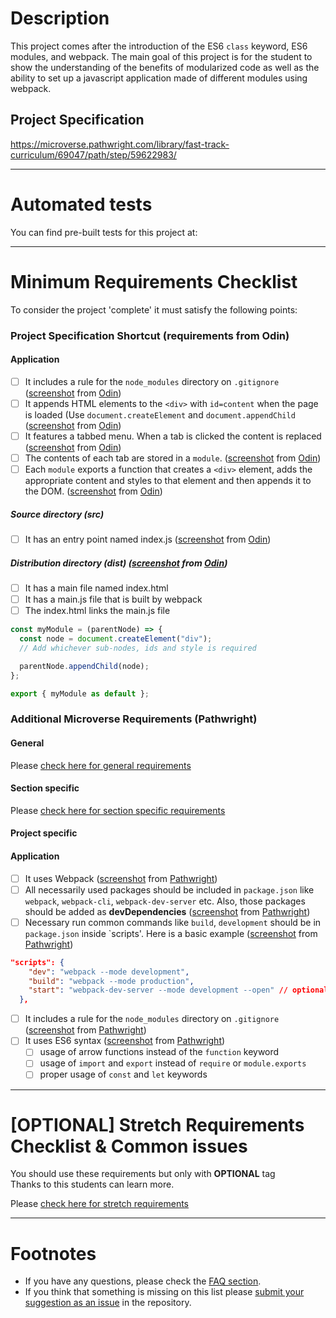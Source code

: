 # Description

This project comes after the introduction of the ES6 `class` keyword, ES6 modules, and webpack. The main goal of this project is for the student to show the understanding of the benefits of modularized code as well as the ability to set up a javascript application made of different modules using webpack.

## Project Specification

https://microverse.pathwright.com/library/fast-track-curriculum/69047/path/step/59622983/

---

# Automated tests

You can find pre-built tests for this project at:

---

# Minimum Requirements Checklist

To consider the project 'complete' it must satisfy the following points:

### Project Specification Shortcut (**requirements from Odin**)

#### Application

- [ ] It includes a rule for the `node_modules` directory on `.gitignore` ([screenshot](https://gitlab.com/microverse/guides/projects/requirements_screenshots/raw/master/images/javascript/restaurant_page/gitignore_requirement.png) from [Odin](https://www.theodinproject.com/courses/javascript/lessons/restaurant-page))
- [ ] It appends HTML elements to the `<div>` with `id=content` when the page is loaded (Use `document.createElement` and `document.appendChild` ([screenshot](https://gitlab.com/microverse/guides/projects/requirements_screenshots/raw/master/images/javascript/restaurant_page/append_requirement.png) from [Odin](https://www.theodinproject.com/courses/javascript/lessons/restaurant-page))
- [ ] It features a tabbed menu. When a tab is clicked the content is replaced ([screenshot](https://gitlab.com/microverse/guides/projects/requirements_screenshots/raw/master/images/javascript/restaurant_page/tab_requirement.png) from [Odin](https://www.theodinproject.com/courses/javascript/lessons/restaurant-page))
- [ ] The contents of each tab are stored in a `module`. ([screenshot](https://gitlab.com/microverse/guides/projects/requirements_screenshots/raw/master/images/javascript/restaurant_page/tab_requirement.png) from [Odin](https://www.theodinproject.com/courses/javascript/lessons/restaurant-page))
- [ ] Each `module` exports a function that creates a `<div>` element, adds the appropriate content and styles to that element and then appends it to the DOM. ([screenshot](https://gitlab.com/microverse/guides/projects/requirements_screenshots/raw/master/images/javascript/restaurant_page/tab_requirement.png) from [Odin](https://www.theodinproject.com/courses/javascript/lessons/restaurant-page))

##### Source directory (src)

- [ ] It has an entry point named index.js ([screenshot](https://gitlab.com/microverse/guides/projects/requirements_screenshots/raw/master/images/javascript/restaurant_page/src_requirement.png) from [Odin](https://www.theodinproject.com/courses/javascript/lessons/restaurant-page))

##### Distribution directory (dist) ([screenshot](https://gitlab.com/microverse/guides/projects/requirements_screenshots/raw/master/images/javascript/restaurant_page/dist_requirement.png) from [Odin](https://www.theodinproject.com/courses/javascript/lessons/restaurant-page))

- [ ] It has a main file named index.html
- [ ] It has a main.js file that is built by webpack
- [ ] The index.html links the main.js file

```javascript
const myModule = (parentNode) => {
  const node = document.createElement("div");
  // Add whichever sub-nodes, ids and style is required

  parentNode.appendChild(node);
};

export { myModule as default };
```

### Additional Microverse Requirements (Pathwright)

#### General

Please [check here for general requirements](../general_minimum_crucial_list.md)

#### Section specific

Please [check here for section specific requirements](./section_minimum_crucial_list.md)

#### Project specific

#### Application

- [ ] It uses Webpack ([screenshot](https://gitlab.com/microverse/guides/projects/requirements_screenshots/raw/master/images/javascript/restaurant_page/webpack_requirement_pathwright.png) from [Pathwright](https://microverse.pathwright.com/library/fast-track-curriculum/69047/path/step/59622983/))
- [ ] All necessarily used packages should be included in `package.json` like `webpack`, `webpack-cli`, `webpack-dev-server` etc. Also, those packages should be added as **devDependencies** ([screenshot](https://gitlab.com/microverse/guides/projects/requirements_screenshots/raw/master/images/javascript/restaurant_page/devdep_requirement.png) from [Pathwright](https://microverse.pathwright.com/library/fast-track-curriculum/69047/path/step/59622983/))
- [ ] Necessary run common commands like `build`, `development` should be in `package.json` inside `scripts'. Here is a basic example ([screenshot](https://gitlab.com/microverse/guides/projects/requirements_screenshots/raw/master/images/javascript/restaurant_page/scripts_requirement.png) from [Pathwright](https://microverse.pathwright.com/library/fast-track-curriculum/69047/path/step/59622983/))

```json
"scripts": {
    "dev": "webpack --mode development",
    "build": "webpack --mode production",
    "start": "webpack-dev-server --mode development --open" // optional
  },
```

- [ ] It includes a rule for the `node_modules` directory on `.gitignore` ([screenshot](https://gitlab.com/microverse/guides/projects/requirements_screenshots/raw/master/images/javascript/restaurant_page/gitignore_requirement_pathwright.png) from [Pathwright](https://microverse.pathwright.com/library/fast-track-curriculum/69047/path/step/59622983/))
- [ ] It uses ES6 syntax ([screenshot](https://gitlab.com/microverse/guides/projects/requirements_screenshots/raw/master/images/javascript/restaurant_page/es6_requirement.png) from [Pathwright](https://microverse.pathwright.com/library/fast-track-curriculum/69047/path/step/59622983/))
  - [ ] usage of arrow functions instead of the `function` keyword
  - [ ] usage of `import` and `export` instead of `require` or `module.exports`
  - [ ] proper usage of `const` and `let` keywords

---

# [OPTIONAL] Stretch Requirements Checklist & Common issues

You should use these requirements but only with **OPTIONAL** tag  
Thanks to this students can learn more.

Please [check here for stretch requirements](./section_stretch_list.md)

---

# Footnotes

- If you have any questions, please check the [FAQ section](https://gitlab.com/microverse/guides/tse/how_to_be_a_tse/blob/master/faq/faq.md).
- If you think that something is missing on this list please [submit your suggestion as an issue](https://gitlab.com/microverse/guides/code_review/code_review_guidelines/issues/new) in the repository.
